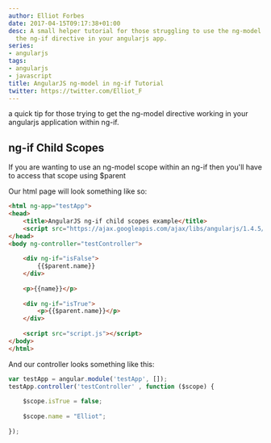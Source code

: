 ```yaml
---
author: Elliot Forbes
date: 2017-04-15T09:17:38+01:00
desc: A small helper tutorial for those struggling to use the ng-model directive within
  the ng-if directive in your angularjs app.
series:
- angularjs
tags:
- angularjs
- javascript
title: AngularJS ng-model in ng-if Tutorial
twitter: https://twitter.com/Elliot_F
---
```


<p>a quick tip for those trying to get the ng-model directive working in your angularjs application within ng-if.</p>

<h2>ng-if Child Scopes</h2>

<p>If you are wanting to use an ng-model scope within an ng-if then you'll have to access that scope using $parent</p>

<p>Our html page will look something like so:</p>

```html
<html ng-app="testApp">
<head>
    <title>AngularJS ng-if child scopes example</title>
    <script src="https://ajax.googleapis.com/ajax/libs/angularjs/1.4.5/angular.min.js"></script>
</head>
<body ng-controller="testController">
    
    <div ng-if="isFalse">
        {{$parent.name}}
    </div>
    
    <p>{{name}}</p>
    
    <div ng-if="isTrue">
        <p>{{$parent.name}}</p>
    </div>
    
    <script src="script.js"></script>
</body>
</html>
```

<p>And our controller looks something like this:</p>

```js
var testApp = angular.module('testApp', []);
testApp.controller('testController' , function ($scope) {
    
    $scope.isTrue = false;
    
    $scope.name = "Elliot";
    
});
```